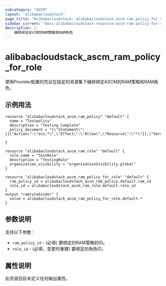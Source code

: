 ```yaml
---
subcategory: "ASCM"
layout: "alibabacloudstack"
page_title: "Alibabacloudstack: alibabacloudstack_ascm_ram_policy_for_role"
sidebar_current: "docs-alibabacloudstack-resource-ascm-ram-policy-for-role"
description: |-
    编排绑定ASCM的RAM策略和RAM角色
---
```


# alibabacloudstack_ascm_ram_policy_for_role

使用Provider配置的凭证在指定的资源集下编排绑定ASCM的RAM策略和RAM角色。

## 示例用法

```
resource "alibabacloudstack_ascm_ram_policy" "default" {
  name = "Testpolicy"
  description = "Testing Complete"
  policy_document = "{\"Statement\":[{\"Action\":\"ecs:*\",\"Effect\":\"Allow\",\"Resource\":\"*\"}],\"Version\":\"1\"}"

}

resource "alibabacloudstack_ascm_ram_role" "default" {
  role_name = "TestRole"
  description = "TestingRole"
  organization_visibility = "organizationVisibility.global"
}

resource "alibabacloudstack_ascm_ram_policy_for_role" "default" {
  ram_policy_id = alibabacloudstack_ascm_ram_policy.default.ram_id
  role_id = alibabacloudstack_ascm_ram_role.default.role_id
}
output "ramrolebinder" {
  value = alibabacloudstack_ascm_ram_policy_for_role.default.*
}

```

## 参数说明

支持以下参数：

* `ram_policy_id` - (必填) 要绑定的RAM策略的ID。
* `role_id` - (必填，变更时重建) 要绑定的角色ID。

## 属性说明

此资源目前未定义任何输出属性。